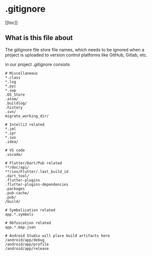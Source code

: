 # .gitignore

[[toc]]

## What is this file about

The gitignore file store file names, which needs to be ignored when a project is uploaded to version control platforms like GitHub, Gitlab, etc.

in our project .gitignore consists
```
# Miscellaneous
*.class
*.log
*.pyc
*.swp
.DS_Store
.atom/
.buildlog/
.history
.svn/
migrate_working_dir/

# IntelliJ related
*.iml
*.ipr
*.iws
.idea/

# VS code
.vscode/

# Flutter/Dart/Pub related
**/doc/api/
**/ios/Flutter/.last_build_id
.dart_tool/
.flutter-plugins
.flutter-plugins-dependencies
.packages
.pub-cache/
.pub/
/build/

# Symbolication related
app.*.symbols

# Obfuscation related
app.*.map.json

# Android Studio will place build artifacts here
/android/app/debug
/android/app/profile
/android/app/release
```
